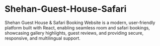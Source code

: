 # Shehan-Guest-House-Safari
Shehan Guest House &amp; Safari Booking Website is a modern, user-friendly platform built with React, enabling seamless room and safari bookings, showcasing gallery highlights, guest reviews, and providing secure, responsive, and multilingual support.
